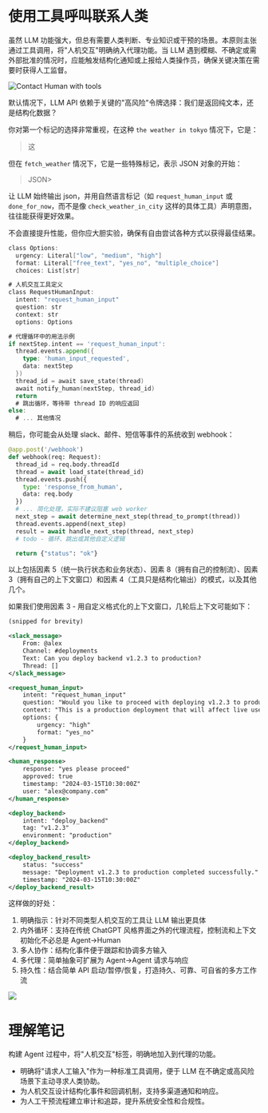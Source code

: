 # 使用工具呼叫联系人类

虽然 LLM 功能强大，但总有需要人类判断、专业知识或干预的场景。本原则主张通过工具调用，将"人机交互"明确纳入代理功能。当 LLM 遇到模糊、不确定或需外部批准的情况时，应能触发结构化通知或上报给人类操作员，确保关键决策在需要时获得人工监督。

![Contact Human with tools](https://apframework.com/static/images/2025-07-08-12-Factor-Agents/image%206.png)

默认情况下，LLM API 依赖于关键的"高风险"令牌选择：我们是返回纯文本，还是结构化数据？

你对第一个标记的选择非常重视，在这种 `the weather in tokyo` 情况下，它是：

> 这

但在 `fetch_weather` 情况下，它是一些特殊标记，表示 JSON 对象的开始：

> JSON>

让 LLM 始终输出 json，并用自然语言标记（如 `request_human_input` 或 `done_for_now`，而不是像 `check_weather_in_city` 这样的具体工具）声明意图，往往能获得更好效果。

不会直接提升性能，但你应大胆实验，确保有自由尝试各种方式以获得最佳结果。

```go
class Options:
  urgency: Literal["low", "medium", "high"]
  format: Literal["free_text", "yes_no", "multiple_choice"]
  choices: List[str]

# 人机交互工具定义
class RequestHumanInput:
  intent: "request_human_input"
  question: str
  context: str
  options: Options

# 代理循环中的用法示例
if nextStep.intent == 'request_human_input':
  thread.events.append({
    type: 'human_input_requested',
    data: nextStep
  })
  thread_id = await save_state(thread)
  await notify_human(nextStep, thread_id)
  return
  # 跳出循环，等待带 thread ID 的响应返回
else:
  # ... 其他情况
```

稍后，你可能会从处理 slack、邮件、短信等事件的系统收到 webhook：

```py
@app.post('/webhook')
def webhook(req: Request):
  thread_id = req.body.threadId
  thread = await load_state(thread_id)
  thread.events.push({
    type: 'response_from_human',
    data: req.body
  })
  # ... 简化处理，实际不建议阻塞 web worker
  next_step = await determine_next_step(thread_to_prompt(thread))
  thread.events.append(next_step)
  result = await handle_next_step(thread, next_step)
  # todo - 循环、跳出或其他自定义逻辑

  return {"status": "ok"}
```

以上包括因素 5（统一执行状态和业务状态）、因素 8（拥有自己的控制流）、因素 3（拥有自己的上下文窗口）和因素 4（工具只是结构化输出）的模式，以及其他几个。

如果我们使用因素 3 - 用自定义格式化的上下文窗口，几轮后上下文可能如下：

```xml
(snipped for brevity)

<slack_message>
    From: @alex
    Channel: #deployments
    Text: Can you deploy backend v1.2.3 to production?
    Thread: []
</slack_message>

<request_human_input>
    intent: "request_human_input"
    question: "Would you like to proceed with deploying v1.2.3 to production?"
    context: "This is a production deployment that will affect live users."
    options: {
        urgency: "high"
        format: "yes_no"
    }
</request_human_input>

<human_response>
    response: "yes please proceed"
    approved: true
    timestamp: "2024-03-15T10:30:00Z"
    user: "alex@company.com"
</human_response>

<deploy_backend>
    intent: "deploy_backend"
    tag: "v1.2.3"
    environment: "production"
</deploy_backend>

<deploy_backend_result>
    status: "success"
    message: "Deployment v1.2.3 to production completed successfully."
    timestamp: "2024-03-15T10:30:00Z"
</deploy_backend_result>
```

这样做的好处：

1. 明确指示：针对不同类型人机交互的工具让 LLM 输出更具体
2. 内外循环：支持在传统 ChatGPT 风格界面之外的代理流程，控制流和上下文初始化不必总是 Agent->Human
3. 多人协作：结构化事件便于跟踪和协调多方输入
4. 多代理：简单抽象可扩展为 Agent->Agent 请求与响应
5. 持久性：结合简单 API 启动/暂停/恢复，打造持久、可靠、可自省的多方工作流

![](https://apframework.com/static/images/2025-07-08-12-Factor-Agents/image%207.png)

# **理解笔记**

构建 Agent 过程中，将"人机交互"标签，明确地加入到代理的功能。

- 明确将"请求人工输入"作为一种标准工具调用，便于 LLM 在不确定或高风险场景下主动寻求人类协助。
- 为人机交互设计结构化事件和回调机制，支持多渠道通知和响应。
- 为人工干预流程建立审计和追踪，提升系统安全性和合规性。
